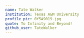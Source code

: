 ```yaml
---
name: Tate Walker
institution: Texas A&M University
profile_pic: 0Y5A9019.jpg
quote: To Infinity and Beyond!
github_user: TateWalker
---
```


